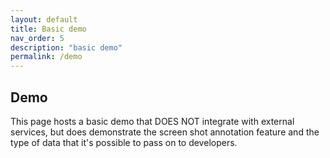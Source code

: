```yaml
---
layout: default
title: Basic demo
nav_order: 5
description: "basic demo"
permalink: /demo
---
```


## Demo

This page hosts a basic demo that DOES NOT integrate with 
external services, but does demonstrate the screen shot annotation feature and 
the type of data that it's possible to pass on to developers.

<script src="http://localhost:9000/shotputter.js"></script>
<script>
const instance = window.Shotput({
                service: false,
                captureLogs: true
        });
</script>
